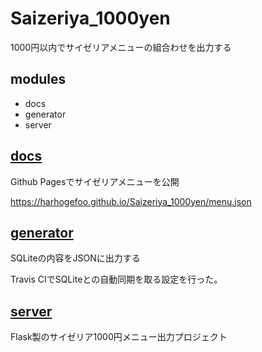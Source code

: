 # Saizeriya_1000yen
1000円以内でサイゼリアメニューの組合わせを出力する

## modules
- docs
- generator
- server

## [docs](./docs)
Github Pagesでサイゼリアメニューを公開

https://harhogefoo.github.io/Saizeriya_1000yen/menu.json

## [generator](./generator)
SQLiteの内容をJSONに出力する

Travis CIでSQLiteとの自動同期を取る設定を行った。

## [server](./server)
Flask製のサイゼリア1000円メニュー出力プロジェクト
